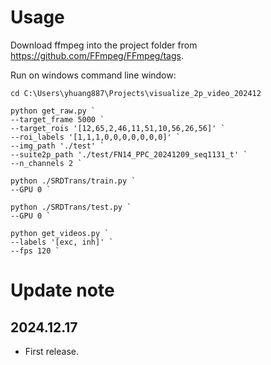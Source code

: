 # Usage

Download ffmpeg into the project folder from https://github.com/FFmpeg/FFmpeg/tags.

Run on windows command line window:
```
cd C:\Users\yhuang887\Projects\visualize_2p_video_202412

python get_raw.py `
--target_frame 5000 `
--target_rois '[12,65,2,46,11,51,10,56,26,56]' `
--roi_labels '[1,1,1,0,0,0,0,0,0,0]' `
--img_path './test' `
--suite2p_path './test/FN14_PPC_20241209_seq1131_t' `
--n_channels 2 `

python ./SRDTrans/train.py `
--GPU 0 `

python ./SRDTrans/test.py `
--GPU 0 `

python get_videos.py `
--labels '[exc, inh]' `
--fps 120 `
```


# Update note

## 2024.12.17
- First release.
